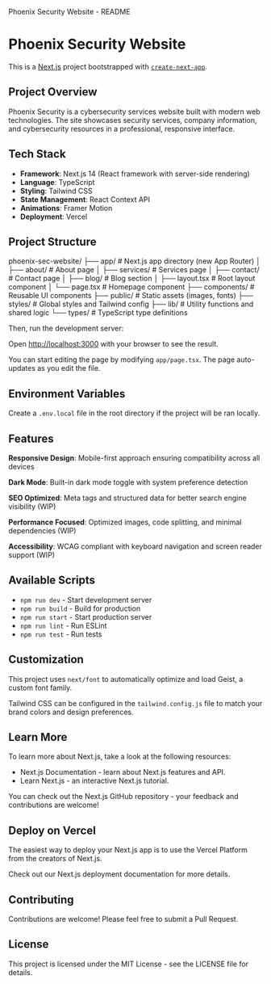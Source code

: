   Phoenix Security Website - README

# Phoenix Security Website

This is a [Next.js](https://nextjs.org) project bootstrapped with [`create-next-app`](https://nextjs.org/docs/app/api-reference/cli/create-next-app).

## Project Overview

Phoenix Security is a cybersecurity services website built with modern web technologies. The site showcases security services, company information, and cybersecurity resources in a professional, responsive interface.

## Tech Stack

* **Framework**: Next.js 14 (React framework with server-side rendering)
* **Language**: TypeScript
* **Styling**: Tailwind CSS
* **State Management**: React Context API
* **Animations**: Framer Motion
* **Deployment**: Vercel

## Project Structure

phoenix-sec-website/ ├── app/ # Next.js app directory (new App Router) │ ├── about/ # About page │ ├── services/ # Services page │ ├── contact/ # Contact page │ ├── blog/ # Blog section │ ├── layout.tsx # Root layout component │ └── page.tsx # Homepage component ├── components/ # Reusable UI components ├── public/ # Static assets (images, fonts) ├── styles/ # Global styles and Tailwind config ├── lib/ # Utility functions and shared logic └── types/ # TypeScript type definitions

Then, run the development server:

Open [http://localhost:3000](http://localhost:3000) with your browser to see the result.

You can start editing the page by modifying `app/page.tsx`. The page auto-updates as you edit the file.

## Environment Variables

Create a `.env.local` file in the root directory if the project will be ran locally.

## Features

**Responsive Design**: Mobile-first approach ensuring compatibility across all devices

**Dark Mode**: Built-in dark mode toggle with system preference detection

**SEO Optimized**: Meta tags and structured data for better search engine visibility (WIP)

**Performance Focused**: Optimized images, code splitting, and minimal dependencies (WIP)

**Accessibility**: WCAG compliant with keyboard navigation and screen reader support (WIP)

## Available Scripts

* `npm run dev` - Start development server
* `npm run build` - Build for production
* `npm run start` - Start production server
* `npm run lint` - Run ESLint
* `npm run test` - Run tests

## Customization

This project uses `next/font` to automatically optimize and load Geist, a custom font family.

Tailwind CSS can be configured in the `tailwind.config.js` file to match your brand colors and design preferences.

## Learn More

To learn more about Next.js, take a look at the following resources:

* Next.js Documentation - learn about Next.js features and API.
* Learn Next.js - an interactive Next.js tutorial.

You can check out the Next.js GitHub repository - your feedback and contributions are welcome!

## Deploy on Vercel

The easiest way to deploy your Next.js app is to use the Vercel Platform from the creators of Next.js.

Check out our Next.js deployment documentation for more details.

## Contributing

Contributions are welcome! Please feel free to submit a Pull Request.

## License

This project is licensed under the MIT License - see the LICENSE file for details.

